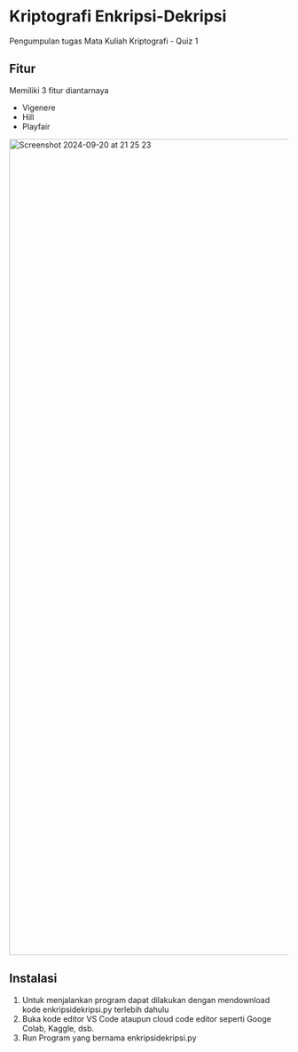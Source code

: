 # Kriptografi Enkripsi-Dekripsi
Pengumpulan tugas Mata Kuliah Kriptografi - Quiz 1

## Fitur
Memiliki 3 fitur diantarnaya
- Vigenere
- Hill
- Playfair

<img width="1470" alt="Screenshot 2024-09-20 at 21 25 23" src="https://github.com/user-attachments/assets/f60990e1-f84e-46be-96c6-4abfd202ede1">


## Instalasi
1. Untuk menjalankan program dapat dilakukan dengan mendownload kode enkripsidekripsi.py terlebih dahulu
2. Buka kode editor VS Code ataupun cloud code editor seperti Googe Colab, Kaggle, dsb.
3. Run Program yang bernama enkripsidekripsi.py
